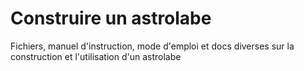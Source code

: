 # Construire un astrolabe
 Fichiers, manuel d'instruction, mode d'emploi et docs diverses sur la construction et l'utilisation d'un astrolabe
